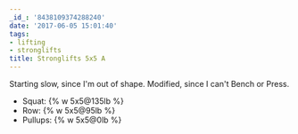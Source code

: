 ```yaml
---
_id_: '8438109374288240'
date: '2017-06-05 15:01:40'
tags:
- lifting
- stronglifts
title: Stronglifts 5x5 A
---
```


Starting slow, since I'm out of shape. Modified, since I can't Bench or Press.

- Squat: {% w 5x5@135lb %}
- Row: {% w 5x5@95lb %}
- Pullups: {% w 5x5@0lb %}
